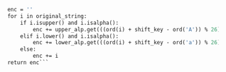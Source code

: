 ```def encrypt(original_string: str, shift_key: int) -> str:
    enc = ''
    for i in original_string:
        if i.isupper() and i.isalpha():
            enc += upper_alp.get(((ord(i) + shift_key - ord('A')) % 26))
        elif i.lower() and i.isalpha():
            enc += lower_alp.get(((ord(i) + shift_key - ord('a')) % 26))
        else:
            enc += i
    return enc```